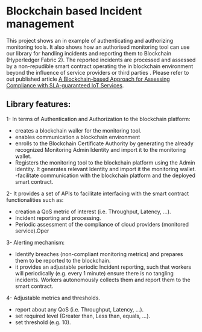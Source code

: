 # Blockchain based Incident management
This project shows an in example of authenticating and authorizing monitoring tools. It also shows how an authorised monitoring tool can use our library for handling incidents and reporting them to Blockchain (Hyperledger Fabric 2). The reported incidents are processed and assessed by a non-repudible smart contract operating the in blockchain environment beyond the influence of service providers or third parties . Please refer to out published article [A Blockchain-based Approach for Assessing Compliance with SLA-guaranteed IoT Services](https://ieeexplore.ieee.org/document/9192398).
## Library features:
1- In terms of Authentication and Authorization to the blockchain platform:
- creates a blockchain waller for the monitoring tool.
- enables communication a blockchain environment
- enrolls to the Blockchain Certificate Authority by generating the already recognized Monitoring Admin Identity and import it to the monitoring wallet.
- Registers the monitoring tool to the blockchain platform using the Admin identity. It generates relevant Identity and import it the monitoring wallet.
-facilitate communication with the blockchain platform and the deployed smart contract. 

2- It provides a set of APIs to facilitate interfacing with the smart contract functionalities such as:
- creation a QoS metric of interest (i.e. Throughput, Latency, ...).
- Incident reporting and processing.
- Periodic assessment of the compliance of cloud providers (monitored service).Oper

3- Alerting mechanism:
- Identify breaches (non-compliant monitoring metrics) and prepares them to be reported to the blockchain.
- it provides an adjustable periodic Incident reporting, such that workers will periodically (e.g. every 1 minute) ensure there is no tangling incidents. Workers autonomously collects them and report them to the smart contract.

4- Adjustable metrics and thresholds.
- report about any QoS (i.e. Throughput, Latency, ...).
- set required level (Greater than, Less than, equals, ...).
- set threshold (e.g. 10).




 
